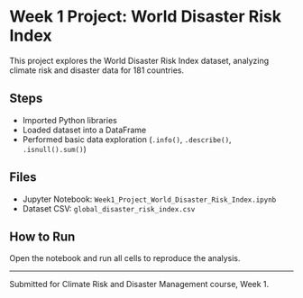 # Week 1 Project: World Disaster Risk Index

This project explores the World Disaster Risk Index dataset, analyzing climate risk and disaster data for 181 countries.

## Steps
- Imported Python libraries
- Loaded dataset into a DataFrame
- Performed basic data exploration (`.info()`, `.describe()`, `.isnull().sum()`)

## Files
- Jupyter Notebook: `Week1_Project_World_Disaster_Risk_Index.ipynb`
- Dataset CSV: `global_disaster_risk_index.csv`

## How to Run
Open the notebook and run all cells to reproduce the analysis.

---

Submitted for Climate Risk and Disaster Management course, Week 1.
